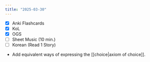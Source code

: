 ```yaml
---
title: "2025-03-30"
---
```


- [x] Anki Flashcards
- [x] KoL
- [x] OGS
- [ ] Sheet Music (10 min.)
- [ ] Korean (Read 1 Story)

* Add equivalent ways of expressing the [[choice|axiom of choice]].